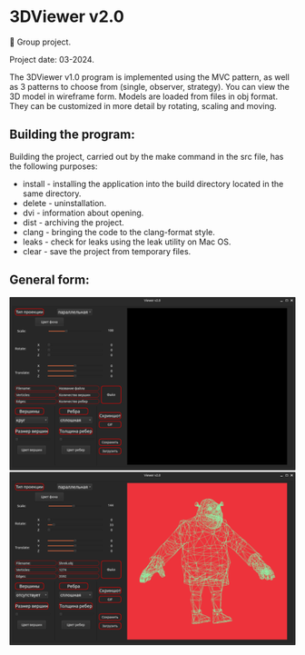 # 3DViewer v2.0

:dancers: Group project.

Project date: 03-2024.

The 3DViewer v1.0 program is implemented using the MVC pattern, as well as 3 patterns to choose from (single, observer, strategy). You can view the 3D model in wireframe form. Models are loaded from files in obj format. They can be customized in more detail by rotating, scaling and moving.

## Building the program:
Building the project, carried out by the make command in the src file, has the following purposes:

* install - installing the application into the build directory located in the same directory.
* delete - uninstallation.
* dvi - information about opening.
* dist - archiving the project.
* clang - bringing the code to the clang-format style.
* leaks - check for leaks using the leak utility on Mac OS.
* clear - save the project from temporary files.

## General form:
![alt text](<screens/Screenshot from 2024-03-19 13-46-10.png>)
![alt text](<screens/Screenshot from 2024-03-19 13-47-22.png>)
